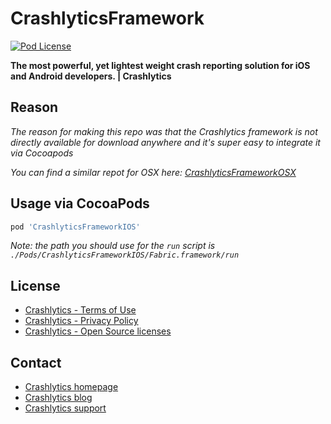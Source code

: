 CrashlyticsFramework
====================
[![Pod License](http://img.shields.io/cocoapods/l/CrashlyticsFramework.svg?style=flat)](http://try.crashlytics.com/terms/terms-of-use.pdf)

**The most powerful, yet lightest weight crash reporting solution for iOS and Android developers. | Crashlytics**

## Reason
*The reason for making this repo was that the Crashlytics framework is not directly available for download anywhere and it's super easy to integrate it via Cocoapods*

*You can find a similar repot for OSX here:
[CrashlyticsFrameworkOSX](https://github.com/abbeycode/CrashlyticsFrameworkOSX)*

## Usage via CocoaPods

``` ruby
pod 'CrashlyticsFrameworkIOS'
```

*Note: the path you should use for the `run` script is `./Pods/CrashlyticsFrameworkIOS/Fabric.framework/run`*

## License
- [Crashlytics - Terms of Use](http://try.crashlytics.com/terms/terms-of-service.pdf)
- [Crashlytics - Privacy Policy](http://try.crashlytics.com/terms/privacy-policy.pdf)
- [Crashlytics - Open Source licenses](http://try.crashlytics.com/terms/opensource.txt)

## Contact
- [Crashlytics homepage](crashlytics.com)
- [Crashlytics blog](http://www.crashlytics.com/blog/)
- [Crashlytics support](http://support.crashlytics.com/knowledgebase)
